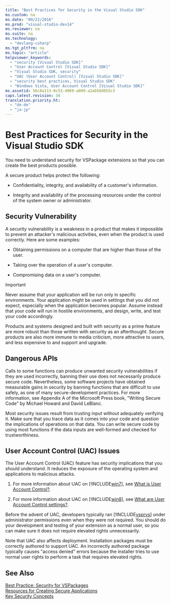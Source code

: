 ```yaml
---
title: "Best Practices for Security in the Visual Studio SDK"
ms.custom: na
ms.date: "09/22/2016"
ms.prod: "visual-studio-dev14"
ms.reviewer: na
ms.suite: na
ms.technology: 
  - "devlang-csharp"
ms.tgt_pltfrm: na
ms.topic: "article"
helpviewer_keywords: 
  - "security [Visual Studio SDK]"
  - "User Account Control [Visual Studio SDK]"
  - "Visual Studio SDK, security"
  - "UAC (User Account Control) [Visual Studio SDK]"
  - "security best practices, Visual Studio SDK"
  - "Windows Vista, User Account Control [Visual Studio SDK]"
ms.assetid: 56c8a113-0c53-4969-a009-a2ab58d855c3
caps.latest.revision: 34
translation.priority.ht: 
  - "de-de"
  - "ja-jp"
---
```

# Best Practices for Security in the Visual Studio SDK
You need to understand security for VSPackage extensions so that you can create the best products possible.  
  
 A secure product helps protect the following:  
  
-   Confidentiality, integrity, and availability of a customer's information.  
  
-   Integrity and availability of the processing resources under the control of the system owner or administrator.  
  
## Security Vulnerability  
 A security vulnerability is a weakness in a product that makes it impossible to prevent an attacker's malicious activities, even when the product is used correctly. Here are some examples:  
  
-   Obtaining permissions on a computer that are higher than those of the user.  
  
-   Taking over the operation of a user's computer.  
  
-   Compromising data on a user's computer.  
  
> [!IMPORTANT]
>  Never assume that your application will be run only in specific environments. Your application might be used in settings that you did not expect, especially when the application becomes popular. Assume instead that your code will run in hostile environments, and design, write, and test your code accordingly.  
  
 Products and systems designed and built with security as a prime feature are more robust than those written with security as an afterthought. Secure products are also more immune to media criticism, more attractive to users, and less expensive to and support and upgrade.  
  
## Dangerous APIs  
 Calls to some functions can produce unwanted security vulnerabilities if they are used incorrectly, banning their use does not necessarily produce secure code. Nevertheless, some software projects have obtained measurable gains in security by banning functions that are difficult to use safely, as one of many secure-development practices. For more information, see Appendix A of the Microsoft Press book, "Writing Secure Code" by Michael Howard and David LeBlanc.  
  
 Most security issues result from trusting input without adequately verifying it. Make sure that you trace data as it comes into your code and question the implications of operations on that data. You can write secure code by using most functions if the data inputs are well-formed and checked for trustworthiness.  
  
## User Account Control (UAC) Issues  
 The User Account Control (UAC) feature has security implications that you should understand. It reduces the exposure of the operating system and applications to malicious attacks.  
  
1.  For more information about UAC on [!INCLUDE[win7](../vs140/includes/win7_md.md)], see [What is User Account Control?](http://go.microsoft.com/fwlink/?linkid=159927).  
  
2.  For more information about UAC on [!INCLUDE[win8](../vs140/includes/win8_md.md)], see [What are User Account Control settings?](http://windows.microsoft.com/windows-8/what-are-uac-settings).  
  
 Before the advent of UAC, developers typically ran [!INCLUDE[vsprvs](../vs140/includes/vsprvs_md.md)] under administrator permissions even when they were not required. You should do your development and testing of your extension as a normal user, so you can make sure it does not require elevated rights unnecessarily.  
  
 Note that UAC also affects deployment. Installation packages must be correctly authored to support UAC. An incorrectly authored package typically causes "access denied" errors because the installer tries to use normal user rights to perform a task that requires elevated rights.  
  
## See Also  
 [Best Practice: Security for VSPackages](../vs140/best-practices-for-security-in-vspackages.md)   
 [Resources for Creating Secure Applications](assetId:///0ebf5f69-76f2-498a-a2df-83cf3443e132)   
 [Key Security Concepts](assetId:///3cfced4f-ea02-4e66-ae98-d69286363e98)